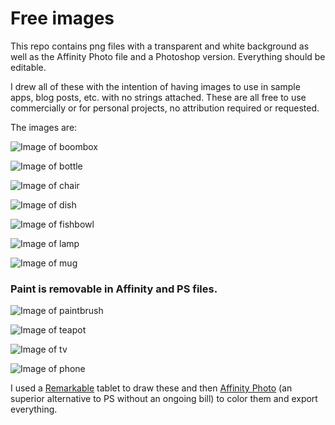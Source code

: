 # Free images

This repo contains png files with a transparent and white background as well as the Affinity Photo file and a Photoshop version. Everything should be editable.

I drew all of these with the intention of having images to use in sample apps, blog posts, etc. with no strings attached. These are all free to use commercially or for personal projects, no attribution required or requested.

The images are:

![Image of boombox](boombox-white-bg.png)
<br />

![Image of bottle](bottle-white-bg.png)
<br />

![Image of chair](chair-white-bg.png)
<br />

![Image of dish](dish-white-bg.png)
<br />

![Image of fishbowl](fishbowl-white-bg.png)
<br />

![Image of lamp](lamp-white-bg.png)
<br />

![Image of mug](mug-white-bg.png)
<br />

### Paint is removable in Affinity and PS files.
![Image of paintbrush](paintbrush-white-bg.png)
<br />

![Image of teapot](teapot-white-bg.png)
<br />

![Image of tv](tv-white-bg.png)

![Image of phone](phone-white-bg.png)



I used a [Remarkable](https://remarkable.com/) tablet to draw these and then [Affinity Photo](https://affinity.serif.com/en-gb/photo/) (an superior alternative to PS without an ongoing bill) to color them and export everything.


